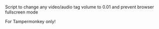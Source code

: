 Script to change any video/audio tag volume to 0.01 and prevent browser fullscreen mode

For Tampermonkey only!

